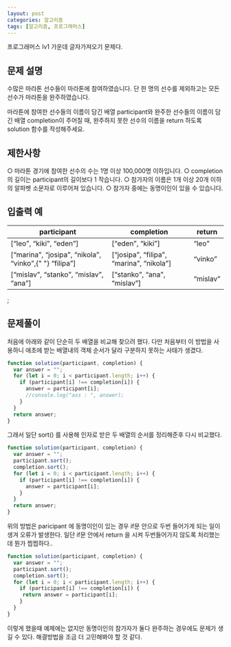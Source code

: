 ```yaml
---
layout: post
categories: 알고리즘
tags: [알고리즘, 프로그래머스]
---
```

프로그래머스 lv1 가운데 글자가져오기 문제다.

## 문제 설명
수많은 마라톤 선수들이 마라톤에 참여하였습니다. 단 한 명의 선수를 제외하고는 모든 선수가 마라톤을 완주하였습니다.

마라톤에 참여한 선수들의 이름이 담긴 배열 participant와 완주한 선수들의 이름이 담긴 배열 completion이 주어질 때, 완주하지 못한 선수의 이름을 return 하도록 solution 함수를 작성해주세요.

## 제한사항
○ 마라톤 경기에 참여한 선수의 수는 1명 이상 100,000명 이하입니다.
○ completion의 길이는 participant의 길이보다 1 작습니다.
○ 참가자의 이름은 1개 이상 20개 이하의 알파벳 소문자로 이루어져 있습니다.
○ 참가자 중에는 동명이인이 있을 수 있습니다.

## 입출력 예

<table class="table">
  <thead>
    <tr>
      <th>participant</th>
      <th>completion</th>
      <th>return</th>
    </tr>
  </thead>
  <tbody>
    <tr>
      <td>
        [<q>leo</q>, <q>kiki</q>, <q>eden</q>]
      </td>
      <td>
        [<q>eden</q>, <q>kiki</q>]
      </td>
      <td>
        <q>leo</q>
      </td>
    </tr>
    <tr>
      <td>
        [<q>marina</q>, <q>josipa</q>, <q>nikola</q>, <q>vinko</q>,{" "}
        <q>filipa</q>]
      </td>
      <td>
        [<q>josipa</q>, <q>filipa</q>, <q>marina</q>, <q>nikola</q>]
      </td>
      <td>
        <q>vinko</q>
      </td>
    </tr>
    <tr>
      <td>
        [<q>mislav</q>, <q>stanko</q>, <q>mislav</q>, <q>ana</q>]
      </td>
      <td>
        [<q>stanko</q>, <q>ana</q>, <q>mislav</q>]
      </td>
      <td>
        <q>mislav</q>
      </td>
    </tr>
  </tbody>
</table>;

## 문제풀이

처음에 아래와 같이 단순히 두 배열을 비교해 찾으려 했다. 다만 처음부터 이 방법을 사용하니 애초에 받는 배열내의 객체 순서가 달라 구분하지 못하는 사태가 생겼다. 

```javascript
function solution(participant, completion) {
  var answer = "";
  for (let i = 0; i < participant.length; i++) {
    if (participant[i] !== completion[i]) {
      answer = participant[i];
      //console.log("ass : ", answer);
    }
  }
  return answer;
}
```

그래서 일단 sort() 를 사용해 인자로 받은 두 배열의 순서를 정리해준후 다시 비교했다. 

```javascript
function solution(participant, completion) {
  var answer = "";
  participant.sort();
  completion.sort();
  for (let i = 0; i < participant.length; i++) {
    if (participant[i] !== completion[i]) {
      answer = participant[i];
    }
  }
  return answer;
}
```

위의 방법은 paricipant 에 동명이인이 있는 경우 if문 안으로 두번 들어가게 되는 일이 생겨 오류가 발생한다.
일단 if문 안에서 return 을 시켜 두번들어가지 않도록 처리했는데 뭔가 찝찝하다..

```javascript
function solution(participant, completion) {
  var answer = "";
  participant.sort();
  completion.sort();
  for (let i = 0; i < participant.length; i++) {
    if (participant[i] !== completion[i]) {
     return answer = participant[i];
    }
  }
}
```

이렇게 했을때 예제에는 없지만 동명이인의 참가자가 둘다 완주하는 경우에도 문제가 생길 수 있다. 해결방법을 조금 더 고민해봐야 할 것 같다.
